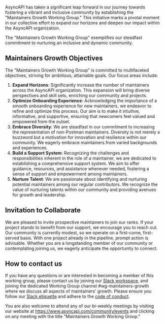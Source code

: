 AsyncAPI has taken a significant leap forward in our journey towards fostering a vibrant and inclusive community by establishing the "Maintainers Growth Working Group." This initiative marks a pivotal moment in our collective effort to expand our horizons and deepen our impact within the AsyncAPI organization. 

The "Maintainers Growth Working Group" exemplifies our steadfast commitment to nurturing an inclusive and dynamic community.

## Maintainers Growth Objectives

The "Maintainers Growth Working Group" is committed to multifaceted objectives, striving for ambitious, attainable goals. Our focus areas include:
1. **Expand Horizons**: Significantly increase the number of maintainers across the AsyncAPI organization. This expansion will bring diverse perspectives and skill sets, enriching our community and projects.
2. **Optimize Onboarding Experience**: Acknowledging the importance of a smooth onboarding experience for new maintainers, we endeavor to refine and optimize this process. Our aim is to make it intuitive, informative, and supportive, ensuring that newcomers feel valued and empowered from the outset.
3. **Embrace Diversity**: We are steadfast in our commitment to increasing the representation of non-Postman maintainers. Diversity is not merely a buzzword but a motivation for innovation and resilience within our community. We eagerly embrace maintainers from varied backgrounds and experiences.
4. **Build a Support System**: Recognizing the challenges and responsibilities inherent in the role of a maintainer, we are dedicated to establishing a comprehensive support system. We aim to offer guidance, resources, and assistance whenever needed, fostering a sense of support and empowerment among maintainers.
5. **Nurture Talent**: We are passionate about identifying and nurturing potential maintainers among our regular contributors. We recognize the value of nurturing talents within our community and providing avenues for growth and leadership.

## Invitation to Collaborate
We are pleased to invite prospective maintainers to join our ranks. If your project stands to benefit from our support, we encourage you to reach out. Our community is currently modest, so we operate on a first-come, first-served basis. With one project already in the pipeline, prompt action is advisable. Whether you are a longstanding member of our community or contemplating joining us, we eagerly anticipate the opportunity to connect. 

## How to contact us
If you have any questions or are interested in becoming a member of this working group, please contact us by joining our [Slack workspace](https://www.asyncapi.com/slack-invite), and joining the dedicated Working Group channel #wg-maintainers-growth where we discuss all aspects of maintainers' growth. Please ensure you follow our [Slack etiquette](https://github.com/asyncapi/.github/blob/master/slack-etiquette.md) and adhere to the [code of conduct](https://github.com/asyncapi/.github/blob/master/CODE_OF_CONDUCT.md).

You are also welcome to attend any of our bi-weekly meetings by visiting our website at https://www.asyncapi.com/community/events and clicking on any meeting with the title "Maintainers Growth Working Group."